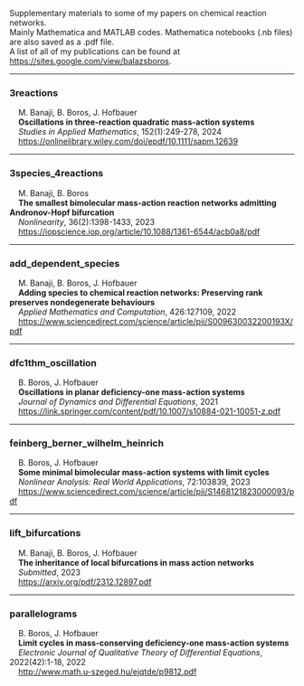 Supplementary materials to some of my papers on chemical reaction networks.  
Mainly Mathematica and MATLAB codes. Mathematica notebooks (.nb files) are also saved as a .pdf file.  
A list of all of my publications can be found at https://sites.google.com/view/balazsboros.  
___
### 3reactions
&nbsp;&nbsp;&nbsp;&nbsp;M. Banaji, B. Boros, J. Hofbauer  
&nbsp;&nbsp;&nbsp;&nbsp;**Oscillations in three-reaction quadratic mass-action systems**  
&nbsp;&nbsp;&nbsp;&nbsp;*Studies in Applied Mathematics*, 152(1):249-278, 2024  
&nbsp;&nbsp;&nbsp;&nbsp;https://onlinelibrary.wiley.com/doi/epdf/10.1111/sapm.12639  
___
### 3species_4reactions
&nbsp;&nbsp;&nbsp;&nbsp;M. Banaji, B. Boros  
&nbsp;&nbsp;&nbsp;&nbsp;**The smallest bimolecular mass-action reaction networks admitting Andronov-Hopf bifurcation**  
&nbsp;&nbsp;&nbsp;&nbsp;*Nonlinearity*, 36(2):1398-1433, 2023  
&nbsp;&nbsp;&nbsp;&nbsp;https://iopscience.iop.org/article/10.1088/1361-6544/acb0a8/pdf
___
### add_dependent_species
&nbsp;&nbsp;&nbsp;&nbsp;M. Banaji, B. Boros, J. Hofbauer  
&nbsp;&nbsp;&nbsp;&nbsp;**Adding species to chemical reaction networks: Preserving rank preserves nondegenerate behaviours**  
&nbsp;&nbsp;&nbsp;&nbsp;*Applied Mathematics and Computation*, 426:127109, 2022    
&nbsp;&nbsp;&nbsp;&nbsp;https://www.sciencedirect.com/science/article/pii/S009630032200193X/pdf
___
### dfc1thm_oscillation
&nbsp;&nbsp;&nbsp;&nbsp;B. Boros, J. Hofbauer  
&nbsp;&nbsp;&nbsp;&nbsp;**Oscillations in planar deficiency-one mass-action systems**  
&nbsp;&nbsp;&nbsp;&nbsp;*Journal of Dynamics and Differential Equations*, 2021  
&nbsp;&nbsp;&nbsp;&nbsp;https://link.springer.com/content/pdf/10.1007/s10884-021-10051-z.pdf
___
### feinberg_berner_wilhelm_heinrich
&nbsp;&nbsp;&nbsp;&nbsp;B. Boros, J. Hofbauer  
&nbsp;&nbsp;&nbsp;&nbsp;**Some minimal bimolecular mass-action systems with limit cycles**  
&nbsp;&nbsp;&nbsp;&nbsp;*Nonlinear Analysis: Real World Applications*, 72:103839, 2023  
&nbsp;&nbsp;&nbsp;&nbsp;https://www.sciencedirect.com/science/article/pii/S1468121823000093/pdf
___
### lift_bifurcations
&nbsp;&nbsp;&nbsp;&nbsp;M. Banaji, B. Boros, J. Hofbauer  
&nbsp;&nbsp;&nbsp;&nbsp;**The inheritance of local bifurcations in mass action networks**  
&nbsp;&nbsp;&nbsp;&nbsp;*Submitted*, 2023  
&nbsp;&nbsp;&nbsp;&nbsp;https://arxiv.org/pdf/2312.12897.pdf  
___
### parallelograms
&nbsp;&nbsp;&nbsp;&nbsp;B. Boros, J. Hofbauer  
&nbsp;&nbsp;&nbsp;&nbsp;**Limit cycles in mass-conserving deficiency-one mass-action systems**  
&nbsp;&nbsp;&nbsp;&nbsp;*Electronic Journal of Qualitative Theory of Differential Equations*, 2022(42):1-18, 2022  
&nbsp;&nbsp;&nbsp;&nbsp;http://www.math.u-szeged.hu/ejqtde/p9812.pdf
